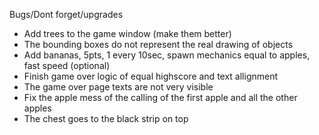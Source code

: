 Bugs/Dont forget/upgrades
- Add trees to the game window (make them better)
- The bounding boxes do not represent the real drawing of objects
- Add bananas, 5pts, 1 every 10sec, spawn mechanics equal to apples, fast speed (optional)
- Finish game over logic of equal highscore and text allignment 
- The game over page texts are not very visible
- Fix the apple mess of the calling of the first apple and all the other apples
- The chest goes to the black strip on top